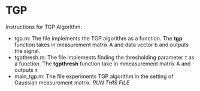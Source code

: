 # TGP

Instructions for TGP Algorithm:

- tgp.m: The file implements the TGP algorithm as a function. The **tgp** function takes in measurement matrix A and data vector b and outputs the signal.
- tgpthresh.m: The file implements finding the thresholding parameter $\tau$ as a function. The **tgpthresh** function take in mmeasurement matrix A and outputs $\tau$.
- main_tgp.m: The file experiments TGP algorithm in the setting of Gaussian measurement matrix. *RUN THIS FILE*
